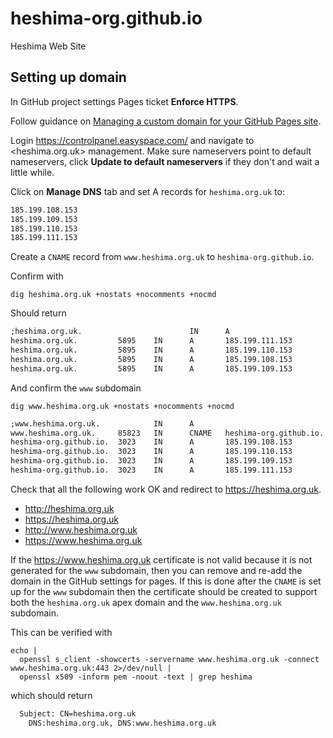 # heshima-org.github.io

Heshima Web Site

## Setting up domain

In GitHub project settings Pages ticket **Enforce HTTPS**.

Follow guidance on [Managing a custom domain for your GitHub Pages
site](https://docs.github.com/en/pages/configuring-a-custom-domain-for-your-github-pages-site/managing-a-custom-domain-for-your-github-pages-site#setting-up-a-subdomain).

Login <https://controlpanel.easyspace.com/> and navigate to <heshima.org.uk>
management. Make sure nameservers point to default nameservers, click **Update
to default nameservers** if they don't and wait a little while.

Click on **Manage DNS** tab and set A records for `heshima.org.uk` to:

```txt
185.199.108.153
185.199.109.153
185.199.110.153
185.199.111.153
```

Create a `CNAME` record from `www.heshima.org.uk` to `heshima-org.github.io`.

Confirm with

    dig heshima.org.uk +nostats +nocomments +nocmd

Should return

```txt
;heshima.org.uk.                        IN      A
heshima.org.uk.         5895    IN      A       185.199.111.153
heshima.org.uk.         5895    IN      A       185.199.110.153
heshima.org.uk.         5895    IN      A       185.199.108.153
heshima.org.uk.         5895    IN      A       185.199.109.153
```

And confirm the `www` subdomain

    dig www.heshima.org.uk +nostats +nocomments +nocmd

```txt
;www.heshima.org.uk.            IN      A
www.heshima.org.uk.     85823   IN      CNAME   heshima-org.github.io.
heshima-org.github.io.  3023    IN      A       185.199.108.153
heshima-org.github.io.  3023    IN      A       185.199.110.153
heshima-org.github.io.  3023    IN      A       185.199.109.153
heshima-org.github.io.  3023    IN      A       185.199.111.153
```

Check that all the following work OK and redirect to <https://heshima.org.uk>.

- <http://heshima.org.uk>
- <https://heshima.org.uk>
- <http://www.heshima.org.uk>
- <https://www.heshima.org.uk>

If the <https://www.heshima.org.uk> certificate is not valid because it is not
generated for the `www` subdomain, then you can remove and re-add the domain in
the GitHub settings for pages. If this is done after the `CNAME` is set up for the
`www` subdomain then the certificate should be created to support both the
`heshima.org.uk` apex domain and the `www.heshima.org.uk` subdomain.

This can be verified with

    echo |
      openssl s_client -showcerts -servername www.heshima.org.uk -connect www.heshima.org.uk:443 2>/dev/null |
      openssl x509 -inform pem -noout -text | grep heshima

which should return

```txt
  Subject: CN=heshima.org.uk
    DNS:heshima.org.uk, DNS:www.heshima.org.uk
```
